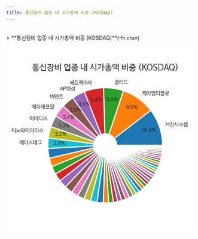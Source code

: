 ```yaml
---
title: 통신장비 업종 내 시가총액 비중 (KOSDAQ)
---
```

<br>
> **통신장비 업종 내 시가총액 비중 (KOSDAQ)<a id="pie"></a>**<small>[^fn_chart]</small>

![294090](images/kosdaq_업종명_통신장비_종목명.png)